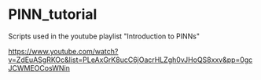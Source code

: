 # PINN_tutorial
Scripts used in the youtube playlist "Introduction to PINNs"

https://www.youtube.com/watch?v=ZdEuASgRKOc&list=PLeAxGrK8ucC6jOacrHLZgh0vJHoQS8xxv&pp=0gcJCWMEOCosWNin
